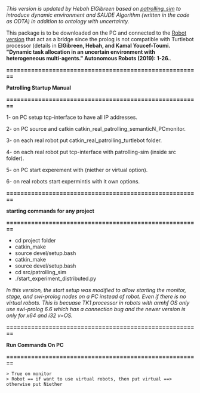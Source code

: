 *This version is updated by Hebah ElGibreen based on [patrolling_sim](https://github.com/gennari/patrolling_sim) to introduce dynamic environment and SAUDE Algorithm (written in the code as ODTA) in addition to ontology with uncertainty.*

This package is to be downloaded on the PC and connected to the [Robot version](https://github.com/hebahG/sim_patrolling_wth_Ontology_Robot) that act as a bridge since the prolog is not compatible with Turtlebot processor (details in **ElGibreen, Hebah, and Kamal Youcef-Toumi. "Dynamic task allocation in an uncertain environment with heterogeneous multi-agents." Autonomous Robots (2019): 1-26.**.

**=======================================================**

**Patrolling Startup Manual**

**=======================================================**

1- on PC setup tcp-interface to have all IP addresses.

2- on PC source and catkin catkin_real_patrolling_semanticN_PCmonitor.

3- on each real robot put catkin_real_patrolling_turtlebot folder.

4- on each real robot put tcp-interface with patrolling-sim (inside src folder).

5- on PC start experement with (niether or virtual option).

6- on real robots start expermintis with it own options.

**=======================================================**

**starting commands for any project**

**=======================================================**
- cd project folder
- catkin_make
- source devel/setup.bash
- catkin_make
- source devel/setup.bash
- cd src/patrolling_sim
- ./start_experiment_distributed.py


_In this version, the start setup was modified to allow starting the monitor, stage, and swi-prolog nodes on a PC instead of robot. Even if there is no virtual robots. This is becuase TK1 processor in robots with armhf OS only use swi-prolog 6.6 which has a connection bug and the newer version is only for x64 and i32 v=OS._

**=======================================================**

**Run Commands On PC**

**=======================================================**
	
	> True on monitor
	> Robot == if want to use virtual robots, then put virtual ==> otherwise put Niether

		
